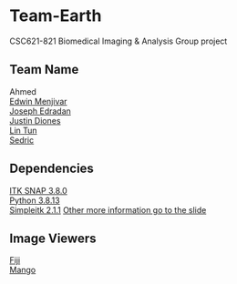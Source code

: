 # Team-Earth
CSC621-821 Biomedical Imaging & Analysis Group project

## Team Name
Ahmed  
[Edwin Menjivar](https://github.com/edwin-menjivar)  
[Joseph Edradan](https://github.com/josephedradan)  
[Justin Diones](https://github.com/justdio)  
[Lin Tun](https://github.com/Geraldlin24)  
[Sedric](https://github.com/sedricconneally)  

## Dependencies
[ITK SNAP 3.8.0](http://www.itksnap.org/pmwiki/pmwiki.php?n=Downloads.SNAP3)  
[Python 3.8.13](https://www.python.org/)  
[Simpleitk 2.1.1](https://simpleitk.org/) 
[Other more information go to the slide](https://docs.google.com/presentation/d/1nHPSiN5SzWNaCzu8MHJb3WToRN7UkW1-v6qJujCsw64/edit?usp=sharing)

## Image Viewers
[Fiji](https://imagej.net/software/fiji/)   
[Mango](https://ric.uthscsa.edu/mango/) 
